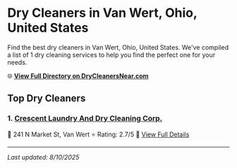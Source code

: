 # Dry Cleaners in Van Wert, Ohio, United States

Find the best dry cleaners in Van Wert, Ohio, United States. We've compiled a list of 1 dry cleaning services to help you find the perfect one for your needs.

🌐 **[View Full Directory on DryCleanersNear.com](https://drycleanersnear.com/city/US/Ohio/Van%20Wert)**

## Top Dry Cleaners

### 1. [Crescent Laundry And Dry Cleaning Corp.](https://drycleanersnear.com/dryCleaner/688c1fa4a7924e3e1d737baa/crescent-laundry-and-dry-cleaning-corp)
📍 241 N Market St, Van Wert
⭐ Rating: 2.7/5
🔗 [View Full Details](https://drycleanersnear.com/dryCleaner/688c1fa4a7924e3e1d737baa/crescent-laundry-and-dry-cleaning-corp)


---

*Last updated: 8/10/2025*
